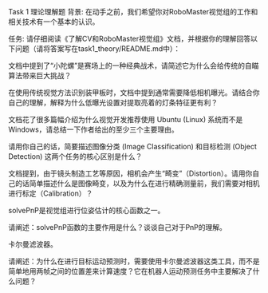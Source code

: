 Task 1
理论理解题
背景: 在动手之前，我们希望你对RoboMaster视觉组的工作和相关技术有一个基本的认识。

任务: 请仔细阅读《了解CV和RoboMaster视觉组》文档，并根据你的理解回答以下问题（请将答案写在task1_theory/README.md中）：

文档中提到了“小陀螺”是赛场上的一种经典战术，请简述它为什么会给传统的自瞄算法带来巨大挑战？

在使用传统视觉方法识别装甲板时，文档中提到通常需要降低相机曝光。请结合你自己的理解，解释为什么低曝光设置对提取亮着的灯条特征更有利？

文档花了很多篇幅介绍为什么视觉开发推荐使用 Ubuntu (Linux) 系统而不是Windows，请总结一下作者给出的至少三个主要理由。

请用你自己的话，简要描述图像分类 (Image Classification) 和目标检测 (Object Detection) 这两个任务的核心区别是什么？

文档提到，由于镜头制造工艺等原因，相机会产生“畸变”（Distortion）。请用你自己的话简单描述什么是图像畸变，以及为什么在进行精确测量前，我们需要对相机进行标定（Calibration）？

solvePnP是视觉组进行位姿估计的核心函数之一。

请阐述：solvePnP函数的主要作用是什么？谈谈自己对于PnP的理解。

卡尔曼滤波器。

请阐述：为什么在进行目标运动预测时，需要使用卡尔曼滤波器这类工具，而不是简单地用两帧之间的位置差来计算速度？它在机器人运动预测任务中主要解决了什么问题？